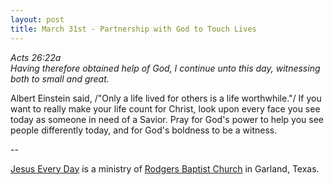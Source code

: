 ```yaml
---
layout: post
title: March 31st - Partnership with God to Touch Lives
---
```


_Acts 26:22a  
Having therefore obtained help of God, I continue unto this day,
witnessing both to small and great._

Albert Einstein said, /"Only a life lived for others is a life
worthwhile."/ If you want to really make your life count for Christ,
look upon every face you see today as someone in need of a Savior.
Pray for God's power to help you see people differently today, and
for God's boldness to be a witness.

 --

<a href=http://jesuseveryday.net>Jesus Every Day</a> is a ministry of <a href=http://rodgersbaptist.net>Rodgers Baptist Church</a> in Garland, Texas.

